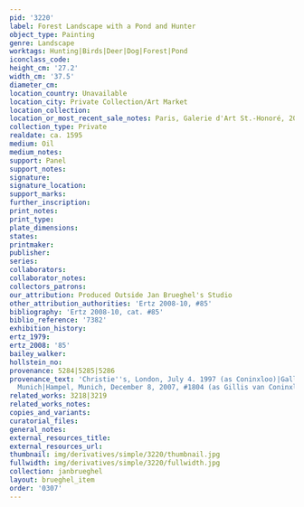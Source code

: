 ```yaml
---
pid: '3220'
label: Forest Landscape with a Pond and Hunter
object_type: Painting
genre: Landscape
worktags: Hunting|Birds|Deer|Dog|Forest|Pond
iconclass_code:
height_cm: '27.2'
width_cm: '37.5'
diameter_cm:
location_country: Unavailable
location_city: Private Collection/Art Market
location_collection:
location_or_most_recent_sale_notes: Paris, Galerie d'Art St.-Honoré, 2008
collection_type: Private
realdate: ca. 1595
medium: Oil
medium_notes:
support: Panel
support_notes:
signature:
signature_location:
support_marks:
further_inscription:
print_notes:
print_type:
plate_dimensions:
states:
printmaker:
publisher:
series:
collaborators:
collaborator_notes:
collectors_patrons:
our_attribution: Produced Outside Jan Brueghel's Studio
other_attribution_authorities: 'Ertz 2008-10, #85'
bibliography: 'Ertz 2008-10, cat. #85'
biblio_reference: '7382'
exhibition_history:
ertz_1979:
ertz_2008: '85'
bailey_walker:
hollstein_no:
provenance: 5284|5285|5286
provenance_text: 'Christie''s, London, July 4. 1997 (as Coninxloo)|Gallery Bernheimer,
  Munich|Hampel, Munich, December 8, 2007, #1804 (as Gillis van Coninxloo III (1544-1607))'
related_works: 3218|3219
related_works_notes:
copies_and_variants:
curatorial_files:
general_notes:
external_resources_title:
external_resources_url:
thumbnail: img/derivatives/simple/3220/thumbnail.jpg
fullwidth: img/derivatives/simple/3220/fullwidth.jpg
collection: janbrueghel
layout: brueghel_item
order: '0307'
---
```

